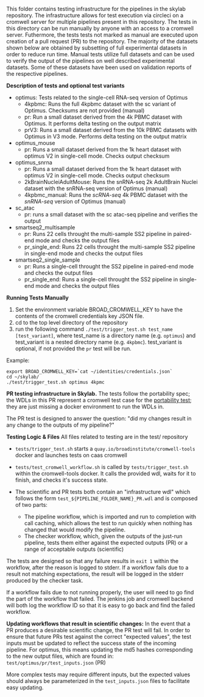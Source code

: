 This folder contains testing infrastructure for the pipelines in the skylab repository. The infrastructure allows for test execution via circleci on a cromwell server for multiple pipelines present in this repository. The tests in this directory can be run manually by anyone with an access to a cromwell server. Futhermore, the tests tests not marked as manual are  executed upon creation of a pull request (PR) to the repository. The majority of the datasets shown below are obtained by subsetting of full experimental datasets in order to reduce run time. Manual tests utilize full datasets and can be used to verify the output of the pipelines on well described experimental datasets. Some of these datasets have been used on validation reports of the respective pipelines.

**Description of tests and optional test variants**
- optimus: Tests related to the single-cell RNA-seq version of Optimus
  - 4kpbmc: Runs the full 4kpbmc dataset with the sc variant of Optimus. Checksums are not provided (manual)
  - pr: Run a small dataset derived from the 4k PBMC dataset with Optimus. It performs delta testing on the output matrix
  - prV3: Runs a small dataset derived from the 10k PBMC datasets with Optimus in V3 mode. Performs delta testing on the output matrix
- optimus_mouse
  - pr: Runs a small dataset derived from the 1k heart dataset with optimus V2 in single-cell mode. Checks output checksum
- optimus_snrna
  - pr: Runs a small dataset derived from the 1k heart dataset with optimus V2 in single-cell mode. Checks output checksum
  - 2kBrainNucleiAdultMouse: Runs the snRNA-seq 2k AdultBrain Nuclei dataset with the snRNA-seq version of Optimus (manual)
  - 4kpbmc_manual: Runs the *scRNA-seq* 4k PBMC dataset with the *snRNA-seq* version of Optimus (manual)
- sc_atac
  - pr: runs a small dataset with the sc atac-seq pipeline and verifies the output
- smartseq2_multisample
  - pr: Runs 22 cells throught the multi-sample SS2 pipeline in paired-end mode and checks the output files
  - pr_single_end: Runs 22 cells throught the multi-sample SS2 pipeline in single-end mode and checks the output files
- smartseq2_single_sample
  - pr: Runs a single-cell throught the SS2 pipeline in paired-end mode and checks the output files
  - pr_single_end: Runs a single-cell throught the SS2 pipeline in single-end mode and checks the output files

**Running Tests Manually**
1) Set the environment variable BROAD_CROMWELL_KEY to have the contents of the cromwell credentials key JSON file.
2) cd to the top level directory of the repository
3) run the following command ```./test/trigger_test.sh test_name [test_variant]```, where test_name is a directory name (e.g. ```optimus```) and test_variant is a nested directory name (e.g. ```4kpbmc```). test_variant is optional, if not provided the ```pr``` test will be run.

Example:
```
export BROAD_CROMWELL_KEY=`cat ~/identities/credentials.json`
cd ~/skylab/
./test/trigger_test.sh optimus 4kpmc
```

**PR testing infrastructure in Skylab.**
The tests follow the portability spec; the WDLs in this PR represent a cromwell test case for the [portability test](https://docs.google.com/document/d/1ghLoHMbKOPsndA1WgdSAHm5X82p86ryLBiAt1hz6HuI/edit); they are just missing a docker environment to run the WDLs in. 

The PR test is designed to answer the question: "did my changes result in any change to the outputs of my pipeline?"

**Testing Logic & Files**
All files related to testing are in the test/ repository
- `tests/trigger_test.sh` starts a `quay.io/broadinstitute/cromwell-tools` docker and launches tests on caas cromwell
- `tests/test_cromwell_workflow.sh` is called by `tests/trigger_test.sh` within the cromwell-tools docker. It calls the provided wdl, waits for it to finish, and checks it's success state. 
- The scientific and PR tests both contain an "infrastructure wdl" which follows the form `test_${PIPELINE_FOLDER_NAME}_PR.wdl` and is composed of two parts:

  - The pipeline workflow, which is imported and run to completion with call caching, which allows the test to run quickly when nothing has changed that would modify the pipeline. 
  - The checker workflow, which, given the outputs of the just-run pipeline, tests them either against the expected outputs (PR) or a range of acceptable outputs (scientific) 

The tests are designed so that any failure results in `exit 1` within the workflow, after the reason is logged to stderr. If a workflow fails due to a result not matching expectations, the result will be logged in the stderr produced by the checker task.

If a workflow fails due to not running properly, the user will need to go find the part of the workflow that failed. The jenkins job and cromwell backend will both log the workflow ID so that it is easy to go back and find the failed workflow.

**Updating workflows that result in scientific changes:**
In the event that a PR produces a desirable scientific change, the PR test will fail. In order to ensure that future PRs test against the correct "expected values", the test inputs must be updated to reflect the success state of the incoming pipeline. For optimus, this means updating the md5 hashes corresponding to the new output files, which are found in: 
`test/optimus/pr/test_inputs.json` (PR)

More complex tests may require different inputs, but the expected values should always be parameterized in the `test_inputs.json` files to facilitate easy updating. 
